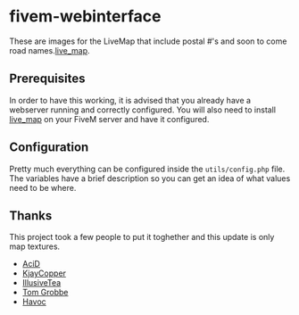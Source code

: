 # fivem-webinterface

These are images for the LiveMap that include postal #'s and soon to come road names.[live_map](https://github.com/TGRHavoc/live_map).

<!-- TODO: Probably add some links or sommat to showcase it (e.g. http://illusivetea.me/livemap/)-->

## Prerequisites

In order to have this working, it is advised that you already have a webserver running and correctly configured.
You will also need to install [live_map](https://github.com/TGRHavoc/live_map) on your FiveM server and have it configured.


## Configuration

Pretty much everything can be configured inside the `utils/config.php` file.
The variables have a brief description so you can get an idea of what values need to be where.

## Thanks

This project took a few people to put it toghether and this update is only map textures.

- [AciD](https://github.com/xlxAciDxlx)
- [KjayCopper](https://github.com/KjayCopper)
- [IllusiveTea](https://github.com/IllusiveTea)
- [Tom Grobbe](https://github.com/TomGrobbe)
- [Havoc](https://github.com/TGRHavoc)

